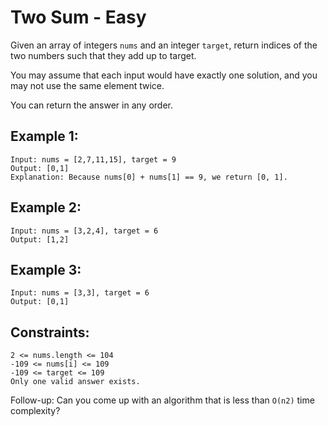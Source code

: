 # Two Sum - Easy

Given an array of integers `nums` and an integer `target`, return indices of the two numbers such that they add up to target.

You may assume that each input would have exactly one solution, and you may not use the same element twice.

You can return the answer in any order.

## Example 1:
```
Input: nums = [2,7,11,15], target = 9
Output: [0,1]
Explanation: Because nums[0] + nums[1] == 9, we return [0, 1].
```

## Example 2:
```
Input: nums = [3,2,4], target = 6
Output: [1,2]
```

## Example 3:
```
Input: nums = [3,3], target = 6
Output: [0,1]
``` 

## Constraints:
```
2 <= nums.length <= 104
-109 <= nums[i] <= 109
-109 <= target <= 109
Only one valid answer exists.
 ```

Follow-up: Can you come up with an algorithm that is less than `O(n2)` time complexity?